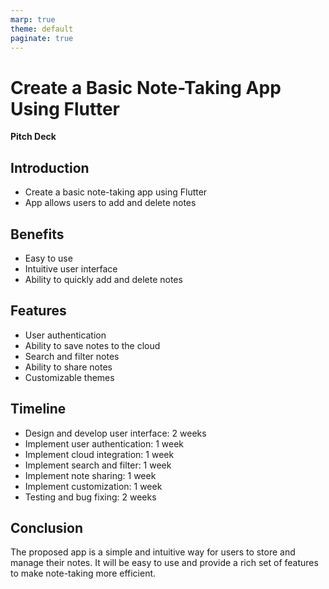 ```yaml
---
marp: true
theme: default
paginate: true
---
```

# Create a Basic Note-Taking App Using Flutter

**Pitch Deck**

## Introduction
- Create a basic note-taking app using Flutter
- App allows users to add and delete notes

## Benefits
- Easy to use
- Intuitive user interface
- Ability to quickly add and delete notes

## Features
- User authentication
- Ability to save notes to the cloud
- Search and filter notes
- Ability to share notes
- Customizable themes

## Timeline
- Design and develop user interface: 2 weeks
- Implement user authentication: 1 week
- Implement cloud integration: 1 week
- Implement search and filter: 1 week
- Implement note sharing: 1 week
- Implement customization: 1 week
- Testing and bug fixing: 2 weeks

## Conclusion
The proposed app is a simple and intuitive way for users to store and manage their notes. It will be easy to use and provide a rich set of features to make note-taking more efficient.
  